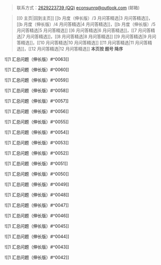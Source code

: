 > 联系方式：<a href="https://qm.qq.com/q/iA1sKuakak">2629223739 (QQ)</a> <a href="mailto:econsunrq@outlook.com">econsunrq@outlook.com (邮箱)</a>

> [[0 主页|回到主页]]
> [[b 月度（伸长版）/3 月问答精选|3 月问答精选]]，[[b 月度（伸长版）/4 月问答精选|4 月问答精选]]，[[b 月度（伸长版）/5 月问答精选|5 月问答精选]]
> [[6 月问答精选|6 月问答精选]]，[[7 月问答精选|7 月问答精选]]，[[8 月问答精选|8 月问答精选]]
> [[9 月问答精选|9 月问答精选]]，[[10 月问答精选|10 月问答精选]]
> [[11 月问答精选|11 月问答精选]]，[[12 月问答精选|12 月问答精选]]
> **本页按 题号 降序**

![[1 汇总问题（伸长版）#^0063]]

![[1 汇总问题（伸长版）#^0060]]

![[1 汇总问题（伸长版）#^0059]]

![[1 汇总问题（伸长版）#^0058]]

![[1 汇总问题（伸长版）#^0057]]

![[1 汇总问题（伸长版）#^0056]]

![[1 汇总问题（伸长版）#^0055]]

![[1 汇总问题（伸长版）#^0054]]

![[1 汇总问题（伸长版）#^0053]]

![[1 汇总问题（伸长版）#^0052]]

![[1 汇总问题（伸长版）#^0051]]

![[1 汇总问题（伸长版）#^0050]]

![[1 汇总问题（伸长版）#^0049]]

![[1 汇总问题（伸长版）#^0048]]

![[1 汇总问题（伸长版）#^0047]]

![[1 汇总问题（伸长版）#^0046]]

![[1 汇总问题（伸长版）#^0045]]

![[1 汇总问题（伸长版）#^0044]]

![[1 汇总问题（伸长版）#^0043]]

![[1 汇总问题（伸长版）#^0042]]